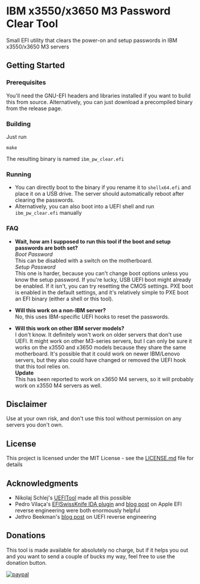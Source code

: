 # IBM x3550/x3650 M3 Password Clear Tool

Small EFI utility that clears the power-on and setup passwords in IBM x3550/x3650 M3 servers

## Getting Started

### Prerequisites

You'll need the GNU-EFI headers and libraries installed if you want to build this from source. Alternatively, you can just download a precompiled binary from the release page.

### Building

Just run
```
make
```
The resulting binary is named `ibm_pw_clear.efi`

### Running

* You can directly boot to the binary if you rename it to `shellx64.efi` and place it on a USB drive. The server should automatically reboot after clearing the passwords.
* Alternatively, you can also boot into a UEFI shell and run `ibm_pw_clear.efi` manually

### FAQ

* **Wait, how am I supposed to run this tool if the boot and setup passwords are both set?**  
*Boot Password*  
This can be disabled with a switch on the motherboard.  
*Setup Password*  
This one is harder, because you can't change boot options unless you know the setup password. If you're lucky, USB UEFI boot might already be enabled. If it isn't, you can try resetting the CMOS settings. PXE boot is enabled in the default settings, and it's relatively simple to PXE boot an EFI binary (either a shell or this tool).

* **Will this work on a non-IBM server?**  
No, this uses IBM-specific UEFI hooks to reset the passwords.

* **Will this work on other IBM server models?**  
I don't know. It definitely won't work on older servers that don't use UEFI. It might work on other M3-series servers, but I can only be sure it works on the x3550 and x3650 models because they share the same motherboard. It's possible that it could work on newer IBM/Lenovo servers, but they also could have changed or removed the UEFI hook that this tool relies on.  
**Update**  
This has been reported to work on x3650 M4 servers, so it will probably work on x3550 M4 servers as well.

## Disclaimer

Use at your own risk, and don't use this tool without permission on any servers you don't own.

## License

This project is licensed under the MIT License - see the [LICENSE.md](LICENSE.md) file for details

## Acknowledgments

* Nikolaj Schlej's [UEFITool](https://github.com/LongSoft/UEFITool) made all this possible
* Pedro Vilaça's [EFISwissKnife IDA plugin](https://github.com/gdbinit/EFISwissKnife) and [blog post](https://reverse.put.as/2016/06/25/apple-efi-firmware-passwords-and-the-scbo-myth/) on Apple EFI reverse engineering were both enormously helpful
* Jethro Beekman's [blog post](https://jbeekman.nl/blog/2015/03/reverse-engineering-uefi-firmware/) on UEFI reverse engineering

## Donations

This tool is made available for absolutely no charge, but if it helps you out and you want to send a couple of bucks my way, feel free to use the donation button.

[![paypal](https://www.paypalobjects.com/en_US/i/btn/btn_donateCC_LG.gif)](https://www.paypal.com/cgi-bin/webscr?cmd=_s-xclick&hosted_button_id=AAY5Q8QSLN9RL&source=url)
